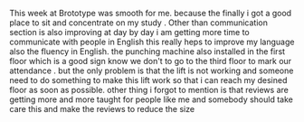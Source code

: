 This week at Brototype was smooth for me. because the finally i got a good place to sit and concentrate on my study . Other than communication section is also improving at day by day i am getting more time to communicate with people in English this really heps to improve my language also the fluency in English. 
     the punching machine also installed in the first floor which is a good sign know we don't to go to the third floor to mark our attendance . but the only problem is that the lift is not working and someone need to do something to make this lift work so that i can reach my desined floor as soon as possible.
other thing i forgot to mention is that reviews are getting more and more taught for people like me and somebody should take care this and make the reviews to reduce the size
